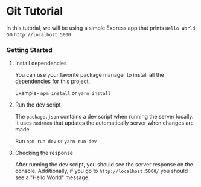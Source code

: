# Git Tutorial

In this tutorial, we will be using a simple Express app that prints `Hello World` on `http://localhost:5000`

### Getting Started

1. Install dependencies

	You can use your favorite package manager to install all the dependencies for this project.

	Example- `npm install` or `yarn install`

2. Run the dev script

	The `package.json` contains a dev script when running the server locally. It uses `nodemon` that updates the automatically server when changes are made.

	Run `npm run dev` or `yarn run dev`

3. Checking the response

	After running the dev script, you should see the server response on the console. Additionally, if you go to `http://localhost:5000/` you should see a "Hello World" message.